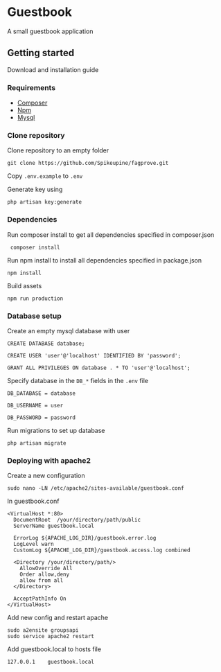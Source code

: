 <h1>Guestbook</h1>

A small guestbook application
## Getting started
Download and installation guide
### Requirements

- [Composer](https://getcomposer.org/download/)
- [Npm](https://www.npmjs.com/get-npm)
- [Mysql](https://dev.mysql.com/downloads/)

### Clone repository

Clone repository to an empty folder
```
git clone https://github.com/Spikeupine/fagprove.git
```
Copy ```.env.example``` to ```.env```

Generate key using
```
php artisan key:generate
```
### Dependencies
Run composer install to get all dependencies specified in composer.json
```
 composer install
 ```
Run npm install to install all dependencies specified in package.json
```
npm install
```
Build assets
```
npm run production
```
    
### Database setup
Create an empty mysql database with user
```
CREATE DATABASE database;

CREATE USER 'user'@'localhost' IDENTIFIED BY 'password';

GRANT ALL PRIVILEGES ON database . * TO 'user'@'localhost';
```
Specify database in the ```DB_*``` fields in the ```.env``` file

```
DB_DATABASE = database

DB_USERNAME = user

DB_PASSWORD = password
```

Run migrations to set up database
```
php artisan migrate
```

### Deploying with apache2
Create a new configuration
```
sudo nano -LN /etc/apache2/sites-available/guestbook.conf
```
In guestbook.conf
```
<VirtualHost *:80>
  DocumentRoot  /your/directory/path/public
  ServerName guestbook.local
 
  ErrorLog ${APACHE_LOG_DIR}/guestbook.error.log
  LogLevel warn
  CustomLog ${APACHE_LOG_DIR}/guestbook.access.log combined
 
  <Directory /your/directory/path/>
    AllowOverride All
    Order allow,deny
    allow from all
  </Directory>
 
  AcceptPathInfo On
</VirtualHost>

```
Add new config and restart apache
```
sudo a2ensite groupsapi
sudo service apache2 restart
```
Add guestbook.local to hosts file
```
127.0.0.1    guestbook.local
```

